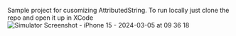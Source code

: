 Sample project for cusomizing AttributedString. To run locally just clone the repo and open it up in XCode
![Simulator Screenshot - iPhone 15 - 2024-03-05 at 09 36 18](https://github.com/acunningham321/custom-attributed-string/assets/115657599/6c1c02ab-703e-4852-b858-a800d78a93b7)
